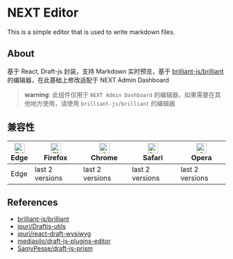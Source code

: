 # NEXT Editor 
This is a simple editor that is used to write markdown files.

## About

基于 React, Draft-js 封装，支持 Markdown 实时预览，基于 [brilliant-js/brilliant](https://github.com/brilliant-js/brilliant) 的编辑器，在此基础上修改适配于 NEXT Admin Dashboard

> **warning**: 此组件仅用于 `NEXT Admin Dashboard` 的编辑器，如果需要在其他地方使用，请使用 `brilliant-js/brilliant` 的编辑器

## 兼容性

| [<img src="https://raw.githubusercontent.com/alrra/browser-logos/master/src/edge/edge_48x48.png" alt="Edge" width="24px" height="24px" />](http://godban.github.io/browsers-support-badges/)</br> Edge | [<img src="https://raw.githubusercontent.com/alrra/browser-logos/master/src/firefox/firefox_48x48.png" alt="Firefox" width="24px" height="24px" />](http://godban.github.io/browsers-support-badges/)</br>Firefox | [<img src="https://raw.githubusercontent.com/alrra/browser-logos/master/src/chrome/chrome_48x48.png" alt="Chrome" width="24px" height="24px" />](http://godban.github.io/browsers-support-badges/)</br>Chrome | [<img src="https://raw.githubusercontent.com/alrra/browser-logos/master/src/safari/safari_48x48.png" alt="Safari" width="24px" height="24px" />](http://godban.github.io/browsers-support-badges/)</br>Safari | [<img src="https://raw.githubusercontent.com/alrra/browser-logos/master/src/opera/opera_48x48.png" alt="Opera" width="24px" height="24px" />](http://godban.github.io/browsers-support-badges/)</br>Opera |
| --------- | --------- | --------- | --------- | --------- | 
| Edge| last 2 versions| last 2 versions| last 2 versions| last 2 versions

## References

- [brilliant-js/brilliant](https://github.com/brilliant-js/brilliant)
- [jpuri/Draftjs-utils](https://github.com/jpuri/draftjs-utils) 
- [jpuri/react-draft-wysiwyg](https://github.com/jpuri/react-draft-wysiwyg)
- [mediasilo/draft-js-plugins-editor](https://github.com/mediasilo/draft-js-plugins-editor) 
- [SamyPesse/draft-js-prism](https://github.com/SamyPesse/draft-js-prism) 
